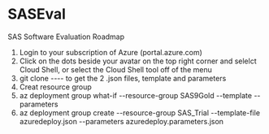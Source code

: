 # SASEval
SAS Software Evaluation Roadmap
1. Login to your subscription of Azure (portal.azure.com)
2. Click on the dots beside your avatar on the top right corner and selelct Cloud Shell, or select the Cloud Shell tool off of the menu
3. git clone ---- to get the 2 .json files, template and parameters
4. Creat resource group
5. az deployment group what-if --resource-group SAS9Gold --template <file> --parameters <file>
6. az deployment group create --resource-group SAS_Trial --template-file azuredeploy.json --parameters azuredeploy.parameters.json
